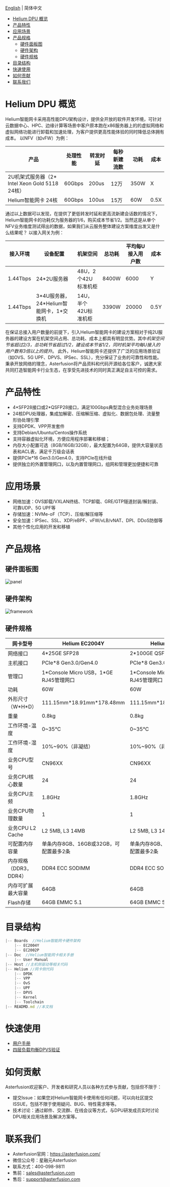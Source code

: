 [English](./README.en.md)  |  简体中文  

- [Helium DPU 概览](#intro)
- [产品特性](#features)
- [应用场景](#scene)
- [产品规格](#spec)
  - [硬件面板图](#panel)
  - [硬件架构](#framework)
  - [硬件规格](#hardware)
- [目录结构](#dir)
- [快速使用](#quickuse)
- [如何贡献](#contribute)
- [联系我们](#contact)


<a id="intro"></a>
# Helium DPU 概览
Helium智能网卡采用高性能DPU架构设计，提供全开放的软件开发环境，可针对云数据中心、HPC、边缘计算等场景中客户原本跑在x86服务器上的的虚拟网络和虚拟网络功能进行卸载和加速处理，为客户提供更高性能体验的同时降低总体拥有成本。
以NFV（如vFW）为例：

| 产品 | 处理性能 | 转发时延 | 每秒新建流数|功耗|成本|
|----|---|--|--|--|--|
|2U机架式服务器（2* Intel Xeon Gold 5118 24核）|60Gbps|200us|12万|350W|X|
|Helium智能网卡 24核|60Gbps|100us|15万|60W|0.5X|
 
通过以上数据可以发现，在提供了更低转发时延和更高流新建会话数的情况下，Helium智能网卡的功耗仅为服务器的1/6，购买成本节省1/2。当然这是从单个NFV业务维度测试得出的数据，如果我们从云服务整体建设方案维度出发又是什么结果呢？
以接入网关为例：

|接入环境|设备配置|机架空间|总功耗|平均每U接入用户数|成本|
|--|--|--|--|--|--|
|1.44Tbps|24*2U服务器|48U，2个42U标准机柜|8400W|6000|Y|
|1.44Tbps|3*4U服务器，24\*Helium智能网卡，1\*交换机|14U，半个42U标准机柜|3390W|20000|0.5Y|
 
在保证总接入用户数量的前提下，引入Helium智能网卡的建设方案相对于纯2U服务器的建设方案在机架空间占用、总功耗、成本上都具有明显优势。其中*机架空间节省超过2/3，总功耗节省超过1/2，建设成本节省1/2，同时机架平均每U接入的用户数有3倍以上的提升*。
此外，Helium智能网卡还提供了广泛的应用场景验证（如OVS、5G UPF、DPVS、IPSec、SSL），充分保证了业务的可靠性和性能。秉承开放网络的理念，Asterfusion将产品资料和代码开源给各位客户，诚邀大家共同打造智能网卡行业生态，在享受先进技术的同时真正满足自主可控的需求。

<a id="features"></a>
# 产品特性
- 4\*SFP28接口或2\*QSFP28接口，满足100Gbps典型混合业务处理场景
- 24核DPU处理器，集成加解密、压缩解压缩、虚拟化、数据包处理、流量整形协处理引擎
- 支持DPDK、VPP开发套件
- 支持Debian/Ubuntu/Centos操作系统
- 支持容器虚拟化环境，方便应用程序部署和移植；
- 内存大小配置可选（8GB/16GB/32GB），最大配置为64GB，提供大容量状态表和ACL表，满足千万级会话表
- 提供PCIe*16 Gen3.0/Gen4.0，支持PCIe在线升级
- 提供独立的外置管理网口，以及内置管理网口，组网和管理更加便捷和可靠

<a id="scene"></a>
# 应用场景
- 网络加速：OVS卸载/VXLAN终结、TCP卸载、GRE/GTP隧道封装/解封装、可靠UDP、5G UPF等
- 存储加速：NVMe-oF（TCP）、压缩/解压缩等
- 安全加速：IPSec、SSL、XDP/eBPF、vFW/vLB/vNAT、DPI、DDoS防御等
- 其他个性化应用的开发和移植

<a id="spec"></a>
# 产品规格

<a id="panel"></a>
## 硬件面板图
  ![panel](Boards/panel.png)

<a id="framework"></a>
## 硬件架构
 ![framework](Boards/frameworks.png)
 
<a id="hardware"></a>
## 硬件规格

| 网卡型号 | Helium EC2004Y | Helium EC2002P |
|-----------|----------------|----------------|
| 网络接口     |  4*25GE SFP28| 2*100GE QSFP28|
|主机接口 | PCIe*8 Gen3.0/Gen4.0 |PCIe*8 Gen3.0/Gen4.0 |
|管理口| 1\*Console Micro USB，1*GE RJ45管理网口 | 1\*Console Micro USB，1*GE RJ45管理网口 |
|功耗|60W|60W|
|外形尺寸（W\*H*D）|111.15mm\*18.91mm*178.48mm|111.15mm\*18.91mm*194.35mm|
|重量|0.8kg|0.8kg|
|工作环境-温度| 0~35℃ | 0~35℃|
|工作环境-湿度|10%~90%（非凝结）| 10%~90%（非凝结）|
|业务CPU型号| CN96XX | CN96XX |
|业务CPU核心数量| 24 | 24 |
|业务CPU主频|1.8GHz |1.8GHz|
|业务CPU物理数量| 1 | 1 |
|业务CPU L2 Cache | L2 5MB, L3 14MB |L2 5MB, L3 14MB|
|可配置内存容量|单条内存8GB、16GB或32GB，可配置最多2条|单条内存8GB、16GB或32GB，可配置最多2条|
|内存规格（DDR3，DDR4）|	DDR4 ECC SODIMM|DDR4 ECC SODIMM|
|内存可扩展最大容量|	64GB| 64GB|
|Flash存储|	64GB EMMC 5.1|64GB EMMC 5.1|

<a id="dir"></a>
# 目录结构
```js
|-- Boards  //Helium智能网卡硬件架构
    |-- EC2004Y
    |-- EC2002P
|-- Doc  //Helium智能网卡相关手册
    |-- User Manual
|-- Host //主机侧驱动等相关代码
|-- Helium //网卡侧代码
    |-- DPDK
    |-- VPP
    |-- OvS
    |-- UPF
    |-- DPVS
    |-- Kernel
    |-- Toolchain
|-- READMD.md //本文档
```

<a id="quickuse"></a>
# 快速使用
- [用户手册](Doc/User%20Manual/Helium%20DPU%20%E7%94%A8%E6%88%B7%E6%89%8B%E5%86%8C.pdf)
- [四层负载均衡DPVS验证](https://asterfusion.com/wp-content/uploads/2023/03/%E5%8A%9F%E8%83%BD%E6%BC%94%E7%A4%BA%E8%A7%86%E9%A2%91-DPU%E6%89%A3%E5%8D%A1%E7%9B%B8%E5%85%B3%E5%8A%9F%E8%83%BD%E9%AA%8C%E8%AF%81%EF%BC%88DPVS%EF%BC%89-e-20230224-v1.0.mp4)

<a id="contribute"></a>
# 如何贡献
Asterfusion欢迎客户、开发者和研究人员以各种方式参与贡献，包括但不限于：
- 提交Issue：如果您对Helium智能网卡使用有任何问题，可以向社区提交ISSUE，包括不限于使用疑问、BUG、特性需求等等。
- 技术讨论：通过邮件、交流群、在线会议等方式，与DPU研发成员实时讨论DPU相关应用场景及解决方案等。

<a id="contact"></a>
# 联系我们
- Asterfusion官网：https://asterfusion.com/
- 微信公众号：星融元Asterfusion
- 联系方式：400-098-9811
- 售前：sales@asterfusion.com
- 售后：support@asterfusion.com
